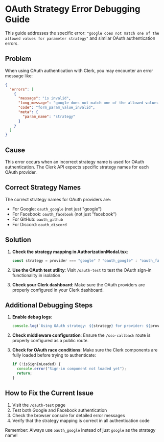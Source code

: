 # OAuth Strategy Error Debugging Guide

This guide addresses the specific error: `"google does not match one of the allowed values for parameter strategy"` and similar OAuth authentication errors.

## Problem

When using OAuth authentication with Clerk, you may encounter an error message like:

```json
{
  "errors": [
    {
      "message": "is invalid",
      "long_message": "google does not match one of the allowed values for parameter strategy",
      "code": "form_param_value_invalid",
      "meta": {
        "param_name": "strategy"
      }
    }
  ]
}
```

## Cause

This error occurs when an incorrect strategy name is used for OAuth authentication. The Clerk API expects specific strategy names for each OAuth provider.

## Correct Strategy Names

The correct strategy names for OAuth providers are:

- For Google: `oauth_google` (not just "google")
- For Facebook: `oauth_facebook` (not just "facebook")
- For GitHub: `oauth_github`
- For Discord: `oauth_discord`

## Solution

1. **Check the strategy mapping in AuthorizationModal.tsx**:

   ```typescript
   const strategy = provider === "google" ? "oauth_google" : "oauth_facebook";
   ```

2. **Use the OAuth test utility**:
   Visit `/oauth-test` to test the OAuth sign-in functionality in isolation.

3. **Check your Clerk dashboard**:
   Make sure the OAuth providers are properly configured in your Clerk dashboard.

## Additional Debugging Steps

1. **Enable debug logs**:

   ```typescript
   console.log(`Using OAuth strategy: ${strategy} for provider: ${provider}`);
   ```

2. **Check middleware configuration**:
   Ensure the `/sso-callback` route is properly configured as a public route.

3. **Check for OAuth race conditions**:
   Make sure the Clerk components are fully loaded before trying to authenticate:
   ```typescript
   if (!isSignInLoaded) {
     console.error("Sign-in component not loaded yet");
     return;
   }
   ```

## How to Fix the Current Issue

1. Visit the `/oauth-test` page
2. Test both Google and Facebook authentication
3. Check the browser console for detailed error messages
4. Verify that the strategy mapping is correct in all authentication code

Remember: Always use `oauth_google` instead of just `google` as the strategy name!
